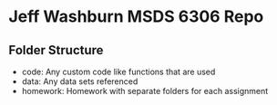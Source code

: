 # Jeff Washburn MSDS 6306 Repo

## Folder Structure 
* code: Any custom code like functions that are used 
* data: Any data sets referenced 
* homework: Homework with separate folders for each assignment 

